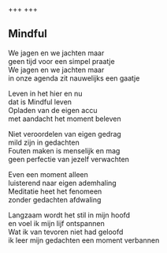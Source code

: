 +++
+++

## Mindful

We jagen en we jachten maar \
geen tijd voor een simpel praatje \
We jagen en we jachten maar \
in onze agenda zit nauwelijks een gaatje

Leven in het hier en nu \
dat is Mindful leven \
Opladen van de eigen accu \
met aandacht het moment beleven

Niet veroordelen van eigen gedrag \
mild zijn in gedachten \
Fouten maken is menselijk en mag \
geen perfectie van jezelf verwachten

Even een moment alleen \
luisterend naar eigen ademhaling \
Meditatie heet het fenomeen \
zonder gedachten afdwaling

Langzaam wordt het stil in mijn hoofd \
en voel ik mijn lijf ontspannen \
Wat ik van tevoren niet had geloofd \
ik leer mijn gedachten een moment verbannen
